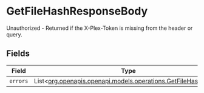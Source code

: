 # GetFileHashResponseBody

Unauthorized - Returned if the X-Plex-Token is missing from the header or query.


## Fields

| Field                                                                                                          | Type                                                                                                           | Required                                                                                                       | Description                                                                                                    |
| -------------------------------------------------------------------------------------------------------------- | -------------------------------------------------------------------------------------------------------------- | -------------------------------------------------------------------------------------------------------------- | -------------------------------------------------------------------------------------------------------------- |
| `errors`                                                                                                       | List<[org.openapis.openapi.models.operations.GetFileHashErrors](../../models/operations/GetFileHashErrors.md)> | :heavy_minus_sign:                                                                                             | N/A                                                                                                            |